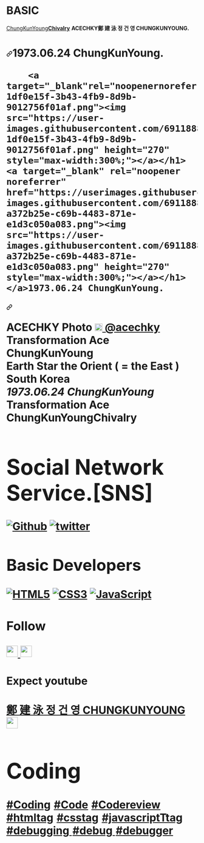 # BASIC 
<div class="text-mono text-small mb-3">
        <a href="https://github.com/CHUNGKUNYOUNG" class="no-underline Link--primary">ChungKunYoung<b>Chivalry</a><span class="color-fg-muted d-inline-block" style="padding:0px 2px;"></span>ACECHKY<span class="color-fg-muted">鄭 建 泳 정 건 영 CHUNGKUNYOUNG.</span></div>

<h1 dir="auto"><a id="user-content--hi-im-dream-coder-ellie-" class="anchor" aria-hidden="true" href="#-hi-im-dream-coder-ellie-"><svg class="octicon octicon-link" viewBox="0 0 16 16" version="1.1" width="16" height="16" aria-hidden="true"><path fill-rule="evenodd" d="M7.775 3.275a.75.75 0 001.06 1.06l1.25-1.25a2 2 0 112.83 2.83l-2.5 2.5a2 2 0 01-2.83 0 .75.75 0 00-1.06 1.06 3.5 3.5 0 004.95 0l2.5-2.5a3.5 3.5 0 00-4.95-4.95l-1.25 1.25zm-4.69 9.64a2 2 0 010-2.83l2.5-2.5a2 2 0 012.83 0 .75.75 0 001.06-1.06 3.5 3.5 0 00-4.95 0l-2.5 2.5a3.5 3.5 0 004.95 4.95l1.25-1.25a.75.75 0 00-1.06-1.06l-1.25 1.25a2 2 0 01-2.83 0z"></path></svg></a>1973.06.24 ChungKunYoung.
        
        <a target="_blank"rel="noopenernoreferrer"href="https://userimages.githubusercontent.com/69118888/https://userimages.githubusercontent.com/69118888/195470371-1df0e15f-3b43-4fb9-8d9b-9012756f01af.png"><img src="https://user-images.githubusercontent.com/69118888/195470371-1df0e15f-3b43-4fb9-8d9b-9012756f01af.png" height="270" style="max-width:300%;"></a></h1> <a target="_blank" rel="noopener noreferrer" href="https://userimages.githubusercontent.com/69118888/https://user-images.githubusercontent.com/69118888/195470435-a372b25e-c69b-4483-871e-e1d3c050a083.png"><img src="https://user-images.githubusercontent.com/69118888/195470435-a372b25e-c69b-4483-871e-e1d3c050a083.png" height="270" style="max-width:300%;"></a></h1> </a>1973.06.24 ChungKunYoung.
                
                
        
<a id="user-content--hi-im-dream-coder-ellie-" class="anchor" aria-hidden="true" href="#-hi-im-dream-coder-ellie-"><svg class="octicon octicon-link" viewBox="0 0 16 16" version="1.1" width="16" height="16" aria-hidden="true"><path fill-rule="evenodd" d="M7.775 3.275a.75.75 0 001.06 1.06l1.25-1.25a2 2 0 112.83 2.83l-2.5 2.5a2 2 0 01-2.83 0 .75.75 0 00-1.06 1.06 3.5 3.5 0 004.95 0l2.5-2.5a3.5 3.5 0 00-4.95-4.95l-1.25 1.25zm-4.69 9.64a2 2 0 010-2.83l2.5-2.5a2 2 0 012.83 0 .75.75 0 001.06-1.06 3.5 3.5 0 00-4.95 0l-2.5 2.5a3.5 3.5 0 004.95 4.95l1.25-1.25a.75.75 0 00-1.06-1.06l-1.25 1.25a2 2 0 01-2.83 0z"></path></svg></a>

<p dir="auto">ACECHKY Photo <a href="https://www.instagram.com/ACECHKY/" rel="nofollow"><img src="https://camo.githubusercontent.com/e3d4f28b68ddcb661ae21daaf9ffda3a86ce25e30de86975b63399f73de63df3/68747470733a2f2f75706c6f61642e77696b696d656469612e6f72672f77696b6970656469612f636f6d6d6f6e732f7468756d622f652f65372f496e7374616772616d5f6c6f676f5f323031362e7376672f3130323470782d496e7374616772616d5f6c6f676f5f323031362e7376672e706e67" width="20" data-canonical-src="https://upload.wikimedia.org/wikipedia/commons/thumb/e/e7/Instagram_logo_2016.svg/1024px-Instagram_logo_2016.svg.png" style="max-width: 100%;"> @acechky</a> </a><br>Transformation Ace ChungKunYoung <b><br> Earth Star the Orient ( = the East ) South Korea <i><br>1973.06.24 ChungKunYoung </i></b><br>Transformation <b> Ace </b>ChungKunYoung<b>Chivalry</p>

<h1>Social Network Service.[SNS]</h1>
<a href="https://github.com/CHUNGKUNYOUNG/ACECHKY"><img alt="Github" src="https://camo.githubusercontent.com/297212f5cfd71f14f1a774a22bfd24b24bfa996aa72f4d941f790c8606ca8f0d/68747470733a2f2f696d672e736869656c64732e696f2f62616467652f4769744875622d2532333132313030452e7376673f267374796c653d666f722d7468652d6261646765266c6f676f3d476974687562266c6f676f436f6c6f723d7768697465" data-canonical-src="https://img.shields.io/badge/GitHub-%2312100E.svg?&amp;style=for-the-badge&amp;logo=Github&amp;logoColor=white" style="max-width: 100%;"></a>
<a href="https://twitter.com/ACECHKY" rel="nofollow"><img alt="twitter" src="https://camo.githubusercontent.com/e1c2fd3bcd4ed13889ed78d1e814261a7cfbc79ae826198b7813850b15a8d956/68747470733a2f2f696d672e736869656c64732e696f2f62616467652f747769747465722d2532333144413146322e7376673f267374796c653d666f722d7468652d6261646765266c6f676f3d74776974746572266c6f676f436f6c6f723d7768697465" data-canonical-src="https://img.shields.io/badge/twitter-%231DA1F2.svg?&amp;style=for-the-badge&amp;logo=twitter&amp;logoColor=white" style="max-width: 100%;"></a>

<h2> Basic Developers </h2>

<a target="_blank" rel="noopener noreferrer" href="https://camo.githubusercontent.com/a962d132a31b30ff7c113422872490e7bdfb2a814a9e156746694139722b2b24/68747470733a2f2f696d672e736869656c64732e696f2f62616467652f2d48544d4c352d4630353033323f7374796c653d666f722d7468652d6261646765266c6f676f3d68746d6c35266c6f676f436f6c6f723d666666666666"><img src="https://camo.githubusercontent.com/a962d132a31b30ff7c113422872490e7bdfb2a814a9e156746694139722b2b24/68747470733a2f2f696d672e736869656c64732e696f2f62616467652f2d48544d4c352d4630353033323f7374796c653d666f722d7468652d6261646765266c6f676f3d68746d6c35266c6f676f436f6c6f723d666666666666" alt="HTML5" data-canonical-src="https://img.shields.io/badge/-HTML5-F05032?style=for-the-badge&amp;logo=html5&amp;logoColor=ffffff" style="max-width: 100%;"></a>
<a target="_blank" rel="noopener noreferrer" href="https://camo.githubusercontent.com/ea132be4c9d100e973d6462706b73f36826ae4d42beb2fc22569c2cb9fbcb8c1/68747470733a2f2f696d672e736869656c64732e696f2f62616467652f2d435353332d3030374143433f7374796c653d666f722d7468652d6261646765266c6f676f3d63737333"><img src="https://camo.githubusercontent.com/ea132be4c9d100e973d6462706b73f36826ae4d42beb2fc22569c2cb9fbcb8c1/68747470733a2f2f696d672e736869656c64732e696f2f62616467652f2d435353332d3030374143433f7374796c653d666f722d7468652d6261646765266c6f676f3d63737333" alt="CSS3" data-canonical-src="https://img.shields.io/badge/-CSS3-007ACC?style=for-the-badge&amp;logo=css3" style="max-width: 100%;"></a>
<a target="_blank" rel="noopener noreferrer" href="https://camo.githubusercontent.com/b7cb856d6c14e9b6e5c1e46cf5f30210472df1c67bbbf1de1da8c6698cae6eb6/68747470733a2f2f696d672e736869656c64732e696f2f62616467652f2d4a6176615363726970742d2532334637444631433f7374796c653d666f722d7468652d6261646765266c6f676f3d6a617661736372697074266c6f676f436f6c6f723d303030303030266c6162656c436f6c6f723d25323346374446314326636f6c6f723d253233464643453541"><img src="https://camo.githubusercontent.com/b7cb856d6c14e9b6e5c1e46cf5f30210472df1c67bbbf1de1da8c6698cae6eb6/68747470733a2f2f696d672e736869656c64732e696f2f62616467652f2d4a6176615363726970742d2532334637444631433f7374796c653d666f722d7468652d6261646765266c6f676f3d6a617661736372697074266c6f676f436f6c6f723d303030303030266c6162656c436f6c6f723d25323346374446314326636f6c6f723d253233464643453541" alt="JavaScript" data-canonical-src="https://img.shields.io/badge/-JavaScript-%23F7DF1C?style=for-the-badge&amp;logo=javascript&amp;logoColor=000000&amp;labelColor=%23F7DF1C&amp;color=%23FFCE5A" style="max-width: 100%;"></a>


<h3>Follow</h3>

<a href="https://github.com/CHUNGKUNYOUNG" title="CHUNGKUNYOUNG">
    <img src="https://camo.githubusercontent.com/67d1323f3fbf9a5433da827d197053695036a5779af96c1856ed22c804c022c4/68747470733a2f2f696d672e736869656c64732e696f2f6769746875622f666f6c6c6f776572732f647265616d2d656c6c69653f6c6162656c3d666f6c6c6f77267374796c653d736f6369616c" height="30" data-canonical-src="https://img.shields.io/github/followers/dream-ellie?label=follow&amp;style=social" style="max-width: 100%;">
  </a>
  
<a href="https://www.youtube.com/channel/UCC9b5wrw8iLG_AYDfgJNtow" title="CHUNGKUNYOUNG" rel="nofollow">
    <img  src="https://camo.githubusercontent.com/49b79f4b44d168dce5c8ea7a525527342c355fa0d77d1c3d8729938db8e23486/68747470733a2f2f696d672e736869656c64732e696f2f796f75747562652f6368616e6e656c2f73756273637269626572732f55435f34752d6258616261377972527a5f3678366b625f773f7374796c653d736f6369616c" height="30" data-canonical-src="https://img.shields.io/youtube/channel/subscribers/UC_4u-bXaba7yrRz_6x6kb_w?style=social" style="max-width: 100%;">
  </a>
  
<h4>Expect youtube</h4>
<a href="https://www.youtube.com/channel/UCC9b5wrw8iLG_AYDfgJNtow" rel="nofollow">
        鄭 建 泳 정 건 영 CHUNGKUNYOUNG <img src="https://user-images.githubusercontent.com/1569988/159397141-21463bc2-2acf-416b-aa15-235664556f34.png" height="30px" style="max-width: 100%;">
      </a>

<div class="text-mono text-small mb-3">
        <h1>Coding</h1>
<a href="https://www.google.com/search?q=Coding&tbm=isch&ved=2ahUKEwiapIXg9qz4AhXUet4KHUtECYkQ2-cCegQIABAA&oq=Coding&gs_lcp=CgNpbWcQAzIICAAQgAQQsQMyBQgAEIAEMgUIABCABDIFCAAQgAQyBQgAEIAEMgUIABCABDIFCAAQgAQyBQgAEIAEMgUIABCABDIFCAAQgAQ6BAgjECc6BAgAEBM6CAgAEB4QBRATUOkLWOkLYPcQaABwAHgAgAF6iAHrAZIBAzAuMpgBAKABAaoBC2d3cy13aXotaW1nwAEB&sclient=img&ei=6XyoYtqLHNT1-QbLiKXICA&bih=698&biw=1536">#Coding</a><span class="color-fg-muted d-inline-block" style="padding:0px 2px;">
        <a href="https://www.google.com/search?q=Code&tbm=isch&ved=2ahUKEwjfrqbH9qz4AhV5TPUHHfS1DB8Q2-cCegQIABAA&oq=Code&gs_lcp=CgNpbWcQAzIICAAQgAQQsQMyBQgAEIAEMgUIABCABDIFCAAQgAQyBQgAEIAEMgUIABCABDIFCAAQgAQyBQgAEIAEMgUIABCABDIFCAAQgAQ6BAgjECc6CAgAEB4QBxATUKEJWKEJYKEOaABwAHgAgAF9iAHvAZIBAzAuMpgBAKABAaoBC2d3cy13aXotaW1nwAEB&sclient=img&ei=tXyoYp-AI_mY1e8P9Ouy-AE&bih=698&biw=1536">#Code</a><span class="color-fg-muted d-inline-block" style="padding:0px 2px;"> 
        <a href="https://www.google.com/search?q=code+review&sxsrf=ALiCzsYV04Y36s0HduGxJrfnEsbv3qB7FA:1655210603535&source=lnms&tbm=isch&sa=X&ved=2ahUKEwikg7WA_Kz4AhXmx4sBHbJoAAsQ_AUoAXoECAIQAw&biw=1536&bih=743&dpr=1.25">#Codereview</a><span class="color-fg-muted d-inline-block" style="padding:0px 2px;"> 
        <a href="https://www.google.com/search?q=HTMLtag&tbm=isch&ved=2ahUKEwjludm5-az4AhXGUPUHHeSfCeQQ2-cCegQIABAA&oq=HTMLtag&gs_lcp=CgNpbWcQAzIECAAQEzoECCMQJzoGCAAQHhAHOgcIIxDqAhAnUO4HWKAKYMwMaAFwAHgAgAF5iAHoAZIBAzAuMpgBAKABAaoBC2d3cy13aXotaW1nsAEKwAEB&sclient=img&ei=vn-oYuXiFcah1e8P5L-moA4&bih=743&biw=1536&hl=ko">#htmltag</a><span class="color-fg-muted d-inline-block" style="padding:0px 2px;"> 
        <a href="https://www.google.com/search?q=csstag&tbm=isch&ved=2ahUKEwicld_N-az4AhVMFYgKHc8jBa4Q2-cCegQIABAA&oq=csstag&gs_lcp=CgNpbWcQAzIGCAAQHhAHMgYIABAeEAcyBggAEB4QBzIGCAAQHhAHMgYIABAeEAcyBggAEB4QBzIGCAAQHhAHMgYIABAeEAcyBggAEB4QBzIGCAAQHhAHOgQIIxAnOgQIABATOggIABAeEAcQEzoECAAQAzoFCAAQgARQ3Q1YriBgnCZoAHAAeACAAXaIAfkGkgEDMC44mAEAoAEBqgELZ3dzLXdpei1pbWfAAQE&sclient=img&ei=6H-oYpyBGMyqoATPx5TwCg&bih=743&biw=1536&hl=ko">#csstag</a><span class="color-fg-muted d-inline-block" style="padding:0px 2px;"> 
         <a href="https://www.google.com/search?q=javascript+tag&tbm=isch&ved=2ahUKEwjSv8fp-az4AhWqRvUHHeUlBiEQ2-cCegQIABAA&oq=javatag&gs_lcp=CgNpbWcQARgAMgYIABAeEAcyBggAEB4QBzIGCAAQHhAHMgYIABAeEAcyBggAEB4QBzIICAAQHhAIEAcyCAgAEB4QCBAHMggIABAeEAgQBzIICAAQHhAIEAcyCAgAEB4QCBAHOgQIIxAnOgQIABATOggIABAeEAcQEzoFCAAQgAQ6BAgAEAM6BggAEAoQE1CiCVjcJGDBNmgAcAB4AIABgQGIAaAHkgEDMC44mAEAoAEBqgELZ3dzLXdpei1pbWfAAQE&sclient=img&ei=IoCoYtKmLKqN1e8P5cuYiAI&bih=743&biw=1536&hl=ko">#javascriptTtag</a><span class="color-fg-muted d-inline-block" style="padding:0px 2px;"> 
        <a href="https://www.google.com/search?q=debugging&tbm=isch&ved=2ahUKEwjCl6CG-qz4AhUSdXAKHXSRBAcQ2-cCegQIABAA&oq=debugging&gs_lcp=CgNpbWcQAzIFCAAQgAQyBAgAEB4yBAgAEB4yBAgAEB4yBAgAEB4yBAgAEB4yBAgAEB4yBAgAEB4yBAgAEB4yBAgAEB46BAgjECc6BAgAEBM6CAgAEB4QCBATOgYIABAeEAg6BwgjEOoCECdQ_AdYnxFguxNoAXAAeAOAAX-IAfAMkgEEMC4xNZgBAKABAaoBC2d3cy13aXotaW1nsAEKwAEB&sclient=img&ei=XoCoYsLwNpLqwQP0opI4&bih=743&biw=1536&hl=ko">#debugging
</a><span class="color-fg-muted d-inline-block" style="padding:0px 2px;"> 
        <a href="https://www.google.com/search?q=debug&sxsrf=ALiCzsZsaf4QFnOqW8lmOvM7IXGOjIgf2g:1655210208011&source=lnms&tbm=isch&sa=X&ved=2ahUKEwikjOjD-qz4AhUUxIsBHeZ0B08Q_AUoAXoECAIQAw&biw=1536&bih=743&dpr=1.25">#debug
</a><span class="color-fg-muted d-inline-block" style="padding:0px 2px;"> 
                <a href="https://www.google.com/search?q=debugger&sxsrf=ALiCzsakVsL8D9K52OhgEHpmbBGlch0mBg:1655210291465&source=lnms&tbm=isch&sa=X&ved=2ahUKEwjA8s3r-qz4AhWLPZQKHVxoCE4Q_AUoAXoECAIQAw&biw=1536&bih=743&dpr=1.25">#debugger
</a><span class="color-fg-muted d-inline-block" style="padding:0px 2px;"> 
        </div>







